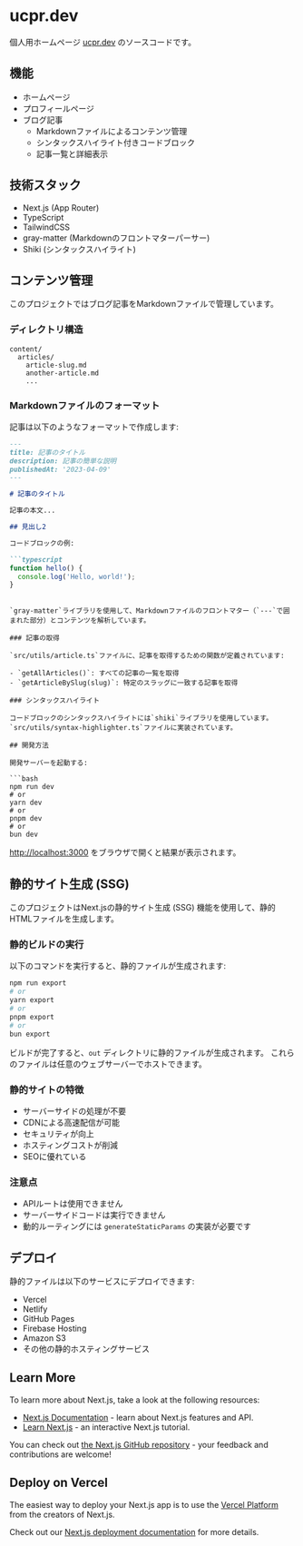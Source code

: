 # ucpr.dev

個人用ホームページ [ucpr.dev](https://ucpr.dev) のソースコードです。

## 機能

- ホームページ
- プロフィールページ
- ブログ記事
  - Markdownファイルによるコンテンツ管理
  - シンタックスハイライト付きコードブロック
  - 記事一覧と詳細表示

## 技術スタック

- Next.js (App Router)
- TypeScript
- TailwindCSS
- gray-matter (Markdownのフロントマターパーサー)
- Shiki (シンタックスハイライト)

## コンテンツ管理

このプロジェクトではブログ記事をMarkdownファイルで管理しています。

### ディレクトリ構造

```
content/
  articles/
    article-slug.md
    another-article.md
    ...
```

### Markdownファイルのフォーマット

記事は以下のようなフォーマットで作成します:

```markdown
---
title: 記事のタイトル
description: 記事の簡単な説明
publishedAt: '2023-04-09'
---

# 記事のタイトル

記事の本文...

## 見出し2

コードブロックの例:

```typescript
function hello() {
  console.log('Hello, world!');
}
```

```

`gray-matter`ライブラリを使用して、Markdownファイルのフロントマター（`---`で囲まれた部分）とコンテンツを解析しています。

### 記事の取得

`src/utils/article.ts`ファイルに、記事を取得するための関数が定義されています:

- `getAllArticles()`: すべての記事の一覧を取得
- `getArticleBySlug(slug)`: 特定のスラッグに一致する記事を取得

### シンタックスハイライト

コードブロックのシンタックスハイライトには`shiki`ライブラリを使用しています。`src/utils/syntax-highlighter.ts`ファイルに実装されています。

## 開発方法

開発サーバーを起動する:

```bash
npm run dev
# or
yarn dev
# or
pnpm dev
# or
bun dev
```

[http://localhost:3000](http://localhost:3000) をブラウザで開くと結果が表示されます。

## 静的サイト生成 (SSG)

このプロジェクトはNext.jsの静的サイト生成 (SSG) 機能を使用して、静的HTMLファイルを生成します。

### 静的ビルドの実行

以下のコマンドを実行すると、静的ファイルが生成されます:

```bash
npm run export
# or
yarn export
# or
pnpm export
# or
bun export
```

ビルドが完了すると、`out` ディレクトリに静的ファイルが生成されます。
これらのファイルは任意のウェブサーバーでホストできます。

### 静的サイトの特徴

- サーバーサイドの処理が不要
- CDNによる高速配信が可能
- セキュリティが向上
- ホスティングコストが削減
- SEOに優れている

### 注意点

- APIルートは使用できません
- サーバーサイドコードは実行できません
- 動的ルーティングには `generateStaticParams` の実装が必要です

## デプロイ

静的ファイルは以下のサービスにデプロイできます:

- Vercel
- Netlify
- GitHub Pages
- Firebase Hosting
- Amazon S3
- その他の静的ホスティングサービス

## Learn More

To learn more about Next.js, take a look at the following resources:

- [Next.js Documentation](https://nextjs.org/docs) - learn about Next.js features and API.
- [Learn Next.js](https://nextjs.org/learn) - an interactive Next.js tutorial.

You can check out [the Next.js GitHub repository](https://github.com/vercel/next.js) - your feedback and contributions are welcome!

## Deploy on Vercel

The easiest way to deploy your Next.js app is to use the [Vercel Platform](https://vercel.com/new?utm_medium=default-template&filter=next.js&utm_source=create-next-app&utm_campaign=create-next-app-readme) from the creators of Next.js.

Check out our [Next.js deployment documentation](https://nextjs.org/docs/app/building-your-application/deploying) for more details.
